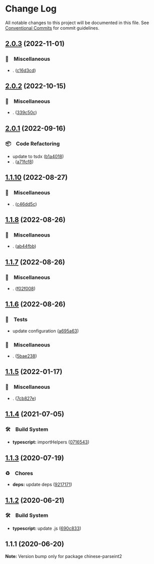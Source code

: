 # Change Log

All notable changes to this project will be documented in this file.
See [Conventional Commits](https://conventionalcommits.org) for commit guidelines.

## [2.0.3](https://github.com/bluelovers/ws-string/compare/chinese-parseint2@2.0.2...chinese-parseint2@2.0.3) (2022-11-01)



### 🔖　Miscellaneous

* . ([c16d3cd](https://github.com/bluelovers/ws-string/commit/c16d3cd54f8a49287f41805546dca27f709f009d))



## [2.0.2](https://github.com/bluelovers/ws-string/compare/chinese-parseint2@2.0.1...chinese-parseint2@2.0.2) (2022-10-15)



### 🔖　Miscellaneous

* . ([339c50c](https://github.com/bluelovers/ws-string/commit/339c50c70b046a1565bc9b359daba143a8a220e9))



## [2.0.1](https://github.com/bluelovers/ws-string/compare/chinese-parseint2@1.1.10...chinese-parseint2@2.0.1) (2022-09-16)



### 📦　Code Refactoring

* update to tsdx ([b1a4018](https://github.com/bluelovers/ws-string/commit/b1a40185a0c5d9149a581d8d513ba3c8a161a60c))
* . ([a71fcf8](https://github.com/bluelovers/ws-string/commit/a71fcf80a3246b7085592cbd3b4222d74f302d47))



## [1.1.10](https://github.com/bluelovers/ws-string/compare/chinese-parseint2@1.1.8...chinese-parseint2@1.1.10) (2022-08-27)



### 🔖　Miscellaneous

* . ([c46dd5c](https://github.com/bluelovers/ws-string/commit/c46dd5c282d6b6297c374f5e6983bc05a2a3914b))



## [1.1.8](https://github.com/bluelovers/ws-string/compare/chinese-parseint2@1.1.7...chinese-parseint2@1.1.8) (2022-08-26)



### 🔖　Miscellaneous

* . ([ab44fbb](https://github.com/bluelovers/ws-string/commit/ab44fbb3afc8931caea68a1528c74a4e873b0731))



## [1.1.7](https://github.com/bluelovers/ws-string/compare/chinese-parseint2@1.1.6...chinese-parseint2@1.1.7) (2022-08-26)



### 🔖　Miscellaneous

* . ([f02f008](https://github.com/bluelovers/ws-string/commit/f02f0084480b8c21f85f55f1c0d5f0e0e86306dc))



## [1.1.6](https://github.com/bluelovers/ws-string/compare/chinese-parseint2@1.1.5...chinese-parseint2@1.1.6) (2022-08-26)



### 🚨　Tests

* update configuration ([a695a63](https://github.com/bluelovers/ws-string/commit/a695a63cafc1a89b5f86cdbeb4cf1295933c9039))


### 🔖　Miscellaneous

* . ([5bae238](https://github.com/bluelovers/ws-string/commit/5bae23820b5f8032d9715292c485ed3272909c36))



## [1.1.5](https://github.com/bluelovers/ws-string/compare/chinese-parseint2@1.1.4...chinese-parseint2@1.1.5) (2022-01-17)


### 🔖　Miscellaneous

* . ([7cb827e](https://github.com/bluelovers/ws-string/commit/7cb827e5dc146474f8385ba919eefb48824c1dc2))





## [1.1.4](https://github.com/bluelovers/ws-string/compare/chinese-parseint2@1.1.3...chinese-parseint2@1.1.4) (2021-07-05)


### 🛠　Build System

* **typescript:** importHelpers ([0716543](https://github.com/bluelovers/ws-string/commit/07165434bf3e251a31c4d27966ea53136e5bc2e0))





## [1.1.3](https://github.com/bluelovers/ws-string/compare/chinese-parseint2@1.1.2...chinese-parseint2@1.1.3) (2020-07-19)


### ♻️　Chores

* **deps:** update deps ([9217171](https://github.com/bluelovers/ws-string/commit/92171710ad05549c9fef9fc875b3b587d87afdb1))





## [1.1.2](https://github.com/bluelovers/ws-string/compare/chinese-parseint2@1.1.1...chinese-parseint2@1.1.2) (2020-06-21)


### 🛠　Build System

* **typescript:** update .js ([690c833](https://github.com/bluelovers/ws-string/commit/690c833f377e722deb7763afd1c00f7db3f430d5))





## 1.1.1 (2020-06-20)

**Note:** Version bump only for package chinese-parseint2
